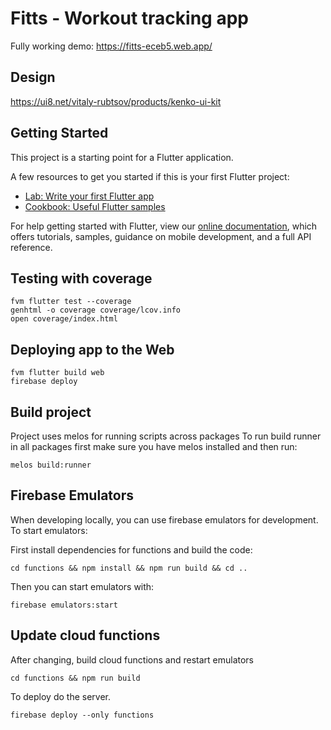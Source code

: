 # Fitts - Workout tracking app
Fully working demo: https://fitts-eceb5.web.app/

## Design
https://ui8.net/vitaly-rubtsov/products/kenko-ui-kit
  
## Getting Started

This project is a starting point for a Flutter application.

A few resources to get you started if this is your first Flutter project:

- [Lab: Write your first Flutter app](https://flutter.dev/docs/get-started/codelab)
- [Cookbook: Useful Flutter samples](https://flutter.dev/docs/cookbook)

For help getting started with Flutter, view our
[online documentation](https://flutter.dev/docs), which offers tutorials,
samples, guidance on mobile development, and a full API reference.

## Testing with coverage

```
fvm flutter test --coverage
genhtml -o coverage coverage/lcov.info
open coverage/index.html
```

## Deploying app to the Web

```
fvm flutter build web
firebase deploy
```

## Build project

Project uses melos for running scripts across packages
To run build runner in all packages first make sure you have melos
installed and then run:

```
melos build:runner

```


## Firebase Emulators
When developing locally, you can use firebase emulators for development.
To start emulators:

First install dependencies for functions and build the code:

```
cd functions && npm install && npm run build && cd ..
```

Then you can start emulators with:

```
firebase emulators:start
```

## Update cloud functions

After changing, build cloud functions and restart emulators
```
cd functions && npm run build
```

To deploy do the server.

```
firebase deploy --only functions
```
